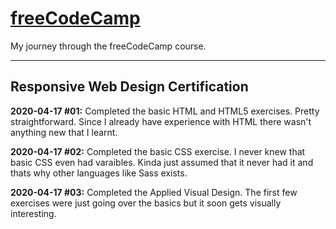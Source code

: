 # [freeCodeCamp](https://www.freecodecamp.org/) 
My journey through the freeCodeCamp course. 

---
## Responsive Web Design Certification
**2020-04-17 #01:** Completed the basic HTML and HTML5 exercises. Pretty straightforward. Since I already have experience with HTML there wasn't anything new that I learnt.

**2020-04-17 #02:** Completed the basic CSS exercise. I never knew that basic CSS even had varaibles. Kinda just assumed that it never had it and thats why other languages like Sass exists. 

**2020-04-17 #03:** Completed the Applied Visual Design. The first few exercises were just going over the basics but it soon gets visually interesting.
